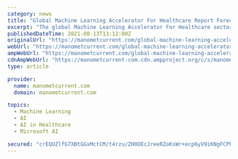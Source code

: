 ```yaml
---
category: news
title: "Global Machine Learning Accelerator For Healthcare Report Forecast to 2021-27- Google, IBM, and Microsoft."
excerpt: "The global Machine Learning Accelerator For Healthcare sector, it is forecasted to achieve a CAGR of xx% by the year end 2027. This growth rate will benefit the sector to achieve USD xx in 2027 , which is in 2020 valued at USD xx billion."
publishedDateTime: 2021-08-13T13:12:00Z
originalUrl: "https://manometcurrent.com/global-machine-learning-accelerator-for-healthcare-report-forecast-to-2021-27-google-ibm-and-microsoft/"
webUrl: "https://manometcurrent.com/global-machine-learning-accelerator-for-healthcare-report-forecast-to-2021-27-google-ibm-and-microsoft/"
ampWebUrl: "https://manometcurrent.com/global-machine-learning-accelerator-for-healthcare-report-forecast-to-2021-27-google-ibm-and-microsoft/?amp=1"
cdnAmpWebUrl: "https://manometcurrent-com.cdn.ampproject.org/c/s/manometcurrent.com/global-machine-learning-accelerator-for-healthcare-report-forecast-to-2021-27-google-ibm-and-microsoft/?amp=1"
type: article

provider:
  name: manometcurrent.com
  domain: manometcurrent.com

topics:
  - Machine Learning
  - AI
  - AI in Healthcare
  - Microsoft AI

secured: "crEQUZlfG7XBtGGxMctCM/t4rzu/ZH0OEcJreeRZoKsWr+ecp6yV9iKNgFCPhSsrs3rtee5TXe3QgDmy7f38w+akjgHRkpZEIEmbfW2p6HU2884+Ne98/WvyfoTRl/UX/ddOjhwcyMCQVX24nY4tiALpAK53GYV9CVDHCSteY3oeoc2TTIc6BzEXJukmilL7VG+RsQ9gWuhh1FAx/C5sMmN7KGmI3Kx6XQeOfE3Wl4TNO3u8SlAzHGF8pLwUpzAbFbWHQzoQvhXwQuv+XTmwPXlA1mAEN9P4XXvtKT0bv/deyw7XNp8fdtUA1WajLRtx3LiaciqpGt2evycGB3JI6pKZpf/2D48TcTwegMk+wyY=;BlCLbKQ87OjohIx5I2ZyPQ=="
---
```


